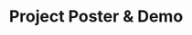 ---
type: lecture
start_time: "13:00"
end_time: "14:30"
title: "Project Poster & Demo"
description: "Will be hosted at the B12 lab underneath the library." 
---